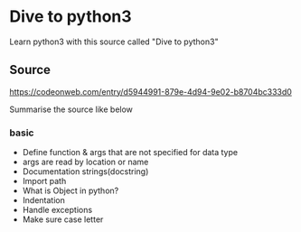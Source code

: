 # Dive to python3 
Learn python3 with this source called "Dive to python3"

## Source
https://codeonweb.com/entry/d5944991-879e-4d94-9e02-b8704bc333d0

Summarise the source like below

### basic
- Define function & args that are not specified for data type
- args are read by location or name
- Documentation strings(docstring)
- Import path 
- What is Object in python?
- Indentation 
- Handle exceptions
- Make sure case letter